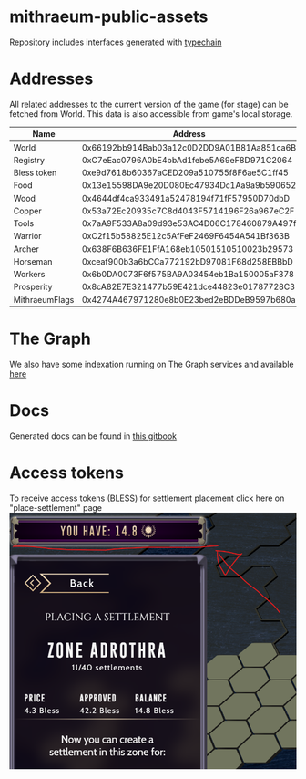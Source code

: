 # mithraeum-public-assets

Repository includes interfaces generated with [typechain](https://www.npmjs.com/package/typechain)

# Addresses

All related addresses to the current version of the game (for stage) can be fetched from World. This data is also
accessible from game's local storage.

| Name           | Address                                    |
|----------------| ------------------------------------------ |
| World          | 0x66192bb914Bab03a12c0D2DD9A01B81Aa851ca6B |
| Registry       | 0xC7eEac0796A0bE4bbAd1febe5A69eF8D971C2064 |
| Bless token    | 0xe9d7618b60367aCED209a510755f8F6ae5C1ff45 |
| Food           | 0x13e15598DA9e20D080Ec47934Dc1Aa9a9b590652 |
| Wood           | 0x4644df4ca933491a52478194f71fF57950D70dbD |
| Copper         | 0x53a72Ec20935c7C8d4043F5714196F26a967eC2F |
| Tools          | 0x7aA9F533A8a09d93e53AC4D06C178460879A497f |
| Warrior        | 0xC2f15b58825E12c5AfFeF2469F6454A541Bf363B |
| Archer         | 0x638F6B636FE1FfA168eb10501510510023b29573 |
| Horseman       | 0xceaf900b3a6bCCa772192bD97081F68d258EBBbD |
| Workers        | 0x6b0DA0073F6f575BA9A03454eb1Ba150005aF378 |
| Prosperity     | 0x8cA82E7E321477b59E421dce44823e01787728C3 |
| MithraeumFlags | 0x4274A467971280e8b0E23bed2eBDDeB9597b680a |

# The Graph

We also have some indexation running on The Graph services and available [here](https://api.thegraph.com/subgraphs/name/romang11/mithraeum-stage)

# Docs

Generated docs can be found in [this gitbook](https://mithraeum.gitbook.io/mithraeum-dev/)

# Access tokens

To receive access tokens (BLESS) for settlement placement click here on "place-settlement" page
![here](./etc/here.png "Here")
